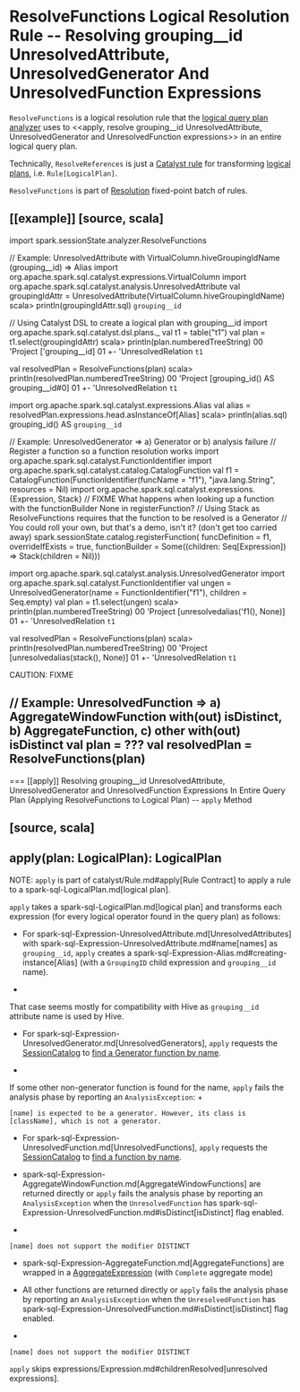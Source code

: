 # ResolveFunctions Logical Resolution Rule -- Resolving grouping__id UnresolvedAttribute, UnresolvedGenerator And UnresolvedFunction Expressions

`ResolveFunctions` is a logical resolution rule that the [logical query plan analyzer](../Analyzer.md#ResolveFunctions) uses to <<apply, resolve grouping__id UnresolvedAttribute, UnresolvedGenerator and UnresolvedFunction expressions>> in an entire logical query plan.

Technically, `ResolveReferences` is just a [Catalyst rule](../catalyst/Rule.md) for transforming [logical plans](../logical-operators/LogicalPlan.md), i.e. `Rule[LogicalPlan]`.

`ResolveFunctions` is part of [Resolution](../Analyzer.md#Resolution) fixed-point batch of rules.

[[example]]
[source, scala]
----
import spark.sessionState.analyzer.ResolveFunctions

// Example: UnresolvedAttribute with VirtualColumn.hiveGroupingIdName (grouping__id) => Alias
import org.apache.spark.sql.catalyst.expressions.VirtualColumn
import org.apache.spark.sql.catalyst.analysis.UnresolvedAttribute
val groupingIdAttr = UnresolvedAttribute(VirtualColumn.hiveGroupingIdName)
scala> println(groupingIdAttr.sql)
`grouping__id`

// Using Catalyst DSL to create a logical plan with grouping__id
import org.apache.spark.sql.catalyst.dsl.plans._
val t1 = table("t1")
val plan = t1.select(groupingIdAttr)
scala> println(plan.numberedTreeString)
00 'Project ['grouping__id]
01 +- 'UnresolvedRelation `t1`

val resolvedPlan = ResolveFunctions(plan)
scala> println(resolvedPlan.numberedTreeString)
00 'Project [grouping_id() AS grouping__id#0]
01 +- 'UnresolvedRelation `t1`

import org.apache.spark.sql.catalyst.expressions.Alias
val alias = resolvedPlan.expressions.head.asInstanceOf[Alias]
scala> println(alias.sql)
grouping_id() AS `grouping__id`

// Example: UnresolvedGenerator => a) Generator or b) analysis failure
// Register a function so a function resolution works
import org.apache.spark.sql.catalyst.FunctionIdentifier
import org.apache.spark.sql.catalyst.catalog.CatalogFunction
val f1 = CatalogFunction(FunctionIdentifier(funcName = "f1"), "java.lang.String", resources = Nil)
import org.apache.spark.sql.catalyst.expressions.{Expression, Stack}
// FIXME What happens when looking up a function with the functionBuilder None in registerFunction?
// Using Stack as ResolveFunctions requires that the function to be resolved is a Generator
// You could roll your own, but that's a demo, isn't it? (don't get too carried away)
spark.sessionState.catalog.registerFunction(
  funcDefinition = f1,
  overrideIfExists = true,
  functionBuilder = Some((children: Seq[Expression]) => Stack(children = Nil)))

import org.apache.spark.sql.catalyst.analysis.UnresolvedGenerator
import org.apache.spark.sql.catalyst.FunctionIdentifier
val ungen = UnresolvedGenerator(name = FunctionIdentifier("f1"), children = Seq.empty)
val plan = t1.select(ungen)
scala> println(plan.numberedTreeString)
00 'Project [unresolvedalias('f1(), None)]
01 +- 'UnresolvedRelation `t1`

val resolvedPlan = ResolveFunctions(plan)
scala> println(resolvedPlan.numberedTreeString)
00 'Project [unresolvedalias(stack(), None)]
01 +- 'UnresolvedRelation `t1`

CAUTION: FIXME

// Example: UnresolvedFunction => a) AggregateWindowFunction with(out) isDistinct, b) AggregateFunction, c) other with(out) isDistinct
val plan = ???
val resolvedPlan = ResolveFunctions(plan)
----

=== [[apply]] Resolving grouping__id UnresolvedAttribute, UnresolvedGenerator and UnresolvedFunction Expressions In Entire Query Plan (Applying ResolveFunctions to Logical Plan) -- `apply` Method

[source, scala]
----
apply(plan: LogicalPlan): LogicalPlan
----

NOTE: `apply` is part of catalyst/Rule.md#apply[Rule Contract] to apply a rule to a spark-sql-LogicalPlan.md[logical plan].

`apply` takes a spark-sql-LogicalPlan.md[logical plan] and transforms each expression (for every logical operator found in the query plan) as follows:

* For spark-sql-Expression-UnresolvedAttribute.md[UnresolvedAttributes] with spark-sql-Expression-UnresolvedAttribute.md#name[names] as `grouping__id`, `apply` creates a spark-sql-Expression-Alias.md#creating-instance[Alias] (with a `GroupingID` child expression and `grouping__id` name).
+
That case seems mostly for compatibility with Hive as `grouping__id` attribute name is used by Hive.

* For spark-sql-Expression-UnresolvedGenerator.md[UnresolvedGenerators], `apply` requests the [SessionCatalog](../Analyzer.md#catalog) to [find a Generator function by name](../spark-sql-SessionCatalog.md#lookupFunction).
+
If some other non-generator function is found for the name, `apply` fails the analysis phase by reporting an `AnalysisException`:
+
```
[name] is expected to be a generator. However, its class is [className], which is not a generator.
```

* For spark-sql-Expression-UnresolvedFunction.md[UnresolvedFunctions], `apply` requests the [SessionCatalog](../Analyzer.md#catalog) to [find a function by name](../spark-sql-SessionCatalog.md#lookupFunction).

* spark-sql-Expression-AggregateWindowFunction.md[AggregateWindowFunctions] are returned directly or `apply` fails the analysis phase by reporting an `AnalysisException` when the `UnresolvedFunction` has spark-sql-Expression-UnresolvedFunction.md#isDistinct[isDistinct] flag enabled.
+
```
[name] does not support the modifier DISTINCT
```

* spark-sql-Expression-AggregateFunction.md[AggregateFunctions] are wrapped in a [AggregateExpression](expressions/AggregateExpression.md) (with `Complete` aggregate mode)

* All other functions are returned directly or `apply` fails the analysis phase by reporting an `AnalysisException` when the `UnresolvedFunction` has spark-sql-Expression-UnresolvedFunction.md#isDistinct[isDistinct] flag enabled.
+
```
[name] does not support the modifier DISTINCT
```

`apply` skips expressions/Expression.md#childrenResolved[unresolved expressions].
